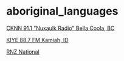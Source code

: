 # aboriginal_languages

[CKNN 91.1 "Nuxaulk Radio" Bella Coola, BC](http://cknn.openbroadcaster.com:8000/CKNN)

[KIYE 88.7 FM Kamiah, ID](https://ais-sa1.streamon.fm/7012_24k.aac)

[RNZ National](http://radionz-ice.streamguys.com/national.mp3)

